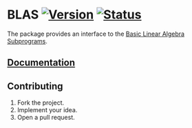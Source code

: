 # BLAS [![Version][version-img]][version-url] [![Status][status-img]][status-url]

The package provides an interface to the [Basic Linear Algebra Subprograms][1].

## [Documentation][docs]

## Contributing

1. Fork the project.
2. Implement your idea.
3. Open a pull request.

[1]: http://en.wikipedia.org/wiki/Basic_Linear_Algebra_Subprograms

[version-img]: https://img.shields.io/crates/v/blas.svg
[version-url]: https://crates.io/crates/blas
[status-img]: https://travis-ci.org/stainless-steel/blas.svg?branch=master
[status-url]: https://travis-ci.org/stainless-steel/blas
[docs]: https://stainless-steel.github.io/blas
